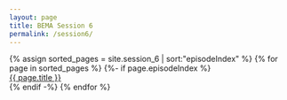 ```yaml
---
layout: page
title: BEMA Session 6
permalink: /session6/
---
```


{% assign sorted_pages = site.session_6 | sort:"episodeIndex" %}
{% for page in sorted_pages %}
{%- if page.episodeIndex %}  
<a href="{{ page.url }}">{{ page.title }}</a><br />
{% endif -%}
{% endfor %}
